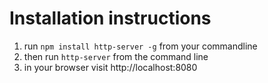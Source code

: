 # Installation instructions
1. run `npm install http-server -g` from your commandline
2. then run `http-server` from the command line
3. in your browser visit http://localhost:8080